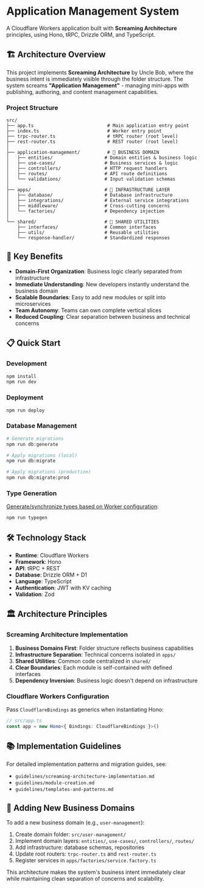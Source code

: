 # Application Management System

A Cloudflare Workers application built with **Screaming Architecture** principles, using Hono, tRPC, Drizzle ORM, and TypeScript.

## 🏗️ Architecture Overview

This project implements **Screaming Architecture** by Uncle Bob, where the business intent is immediately visible through the folder structure. The system screams **"Application Management"** - managing mini-apps with publishing, authoring, and content management capabilities.

### Project Structure

```
src/
├── app.ts                           # Main application entry point
├── index.ts                         # Worker entry point  
├── trpc-router.ts                   # tRPC router (root level)
├── rest-router.ts                   # REST router (root level)
│
├── application-management/          # 🎯 BUSINESS DOMAIN
│   ├── entities/                   # Domain entities & business logic
│   ├── use-cases/                  # Business services & logic
│   ├── controllers/                # HTTP request handlers
│   ├── routes/                     # API route definitions
│   └── validations/                # Input validation schemas
│
├── apps/                           # 🔧 INFRASTRUCTURE LAYER
│   ├── database/                   # Database infrastructure
│   ├── integrations/               # External service integrations
│   ├── middleware/                 # Cross-cutting concerns
│   └── factories/                  # Dependency injection
│
└── shared/                         # 🔄 SHARED UTILITIES
    ├── interfaces/                 # Common interfaces
    ├── utils/                      # Reusable utilities
    └── response-handler/           # Standardized responses
```

## 🚀 Key Benefits

- **Domain-First Organization**: Business logic clearly separated from infrastructure
- **Immediate Understanding**: New developers instantly understand the business domain
- **Scalable Boundaries**: Easy to add new modules or split into microservices
- **Team Autonomy**: Teams can own complete vertical slices
- **Reduced Coupling**: Clear separation between business and technical concerns

## 📋 Quick Start

### Development

```bash
npm install
npm run dev
```

### Deployment

```bash
npm run deploy
```

### Database Management

```bash
# Generate migrations
npm run db:generate

# Apply migrations (local)
npm run db:migrate

# Apply migrations (production)
npm run db:migrate:prod
```

### Type Generation

[Generate/synchronize types based on Worker configuration](https://developers.cloudflare.com/workers/wrangler/commands/#types):

```bash
npm run typegen
```

## 🛠️ Technology Stack

- **Runtime**: Cloudflare Workers
- **Framework**: Hono
- **API**: tRPC + REST
- **Database**: Drizzle ORM + D1
- **Language**: TypeScript
- **Authentication**: JWT with KV caching
- **Validation**: Zod

## 🏛️ Architecture Principles

### Screaming Architecture Implementation

1. **Business Domains First**: Folder structure reflects business capabilities
2. **Infrastructure Separation**: Technical concerns isolated in `apps/`
3. **Shared Utilities**: Common code centralized in `shared/`
4. **Clear Boundaries**: Each module is self-contained with defined interfaces
5. **Dependency Inversion**: Business logic doesn't depend on infrastructure

### Cloudflare Workers Configuration

Pass `CloudflareBindings` as generics when instantiating Hono:

```ts
// src/app.ts
const app = new Hono<{ Bindings: CloudflareBindings }>()
```

## 📚 Implementation Guidelines

For detailed implementation patterns and migration guides, see:
- `guidelines/screaming-architecture-implementation.md`
- `guidelines/module-creation.md`
- `guidelines/templates-and-patterns.md`

## 🔄 Adding New Business Domains

To add a new business domain (e.g., `user-management`):

1. Create domain folder: `src/user-management/`
2. Implement domain layers: `entities/`, `use-cases/`, `controllers/`, `routes/`
3. Add infrastructure: database schemas, repositories
4. Update root routers: `trpc-router.ts` and `rest-router.ts`
5. Register services in `apps/factories/service.factory.ts`

This architecture makes the system's business intent immediately clear while maintaining clean separation of concerns and scalability.
